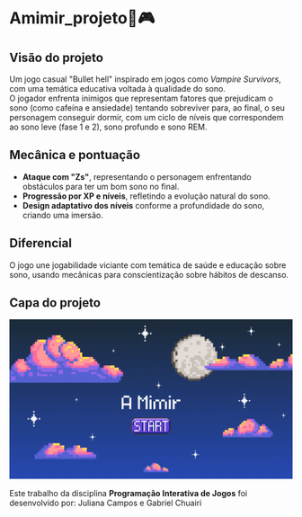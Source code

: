 # Amimir_projeto🛌🎮

## Visão do projeto

Um jogo casual "Bullet hell" inspirado em jogos como *Vampire Survivors*, com uma temática educativa voltada à qualidade do sono.\
O jogador enfrenta inimigos que representam fatores que prejudicam o sono (como cafeína e ansiedade) tentando sobreviver para, ao final, o seu personagem conseguir dormir, com um ciclo de níveis que correspondem ao sono leve (fase 1 e 2), sono profundo e sono REM.

## Mecânica e pontuação

- **Ataque com "Zs"**, representando o personagem enfrentando obstáculos para ter um bom sono no final.
- **Progressão por XP e níveis**, refletindo a evolução natural do sono.
- **Design adaptativo dos níveis** conforme a profundidade do sono, criando uma imersão.

## Diferencial
O jogo une jogabilidade viciante com temática de saúde e educação sobre sono, usando mecânicas para conscientização sobre hábitos de descanso.

## Capa do projeto
![](capa.png)

Este trabalho da disciplina **Programação Interativa de Jogos** foi desenvolvido por: Juliana Campos e Gabriel Chuairi
